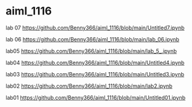 # aiml_1116
lab 07 https://github.com/Benny366/aiml_1116/blob/main/Untitled7.ipynb 

lab 06 https://github.com/Benny366/aiml_1116/blob/main/lab_06.ipynb

lab05 https://github.com/Benny366/aiml_1116/blob/main/lab_5_.ipynb

lab04 https://github.com/Benny366/aiml_1116/blob/main/Untitled4.ipynb

lab03 https://github.com/Benny366/aiml_1116/blob/main/Untitled3.ipynb

lab02 https://github.com/Benny366/aiml_1116/blob/main/lab2.ipynb

lab01 https://github.com/Benny366/aiml_1116/blob/main/Untitled01.ipynb

